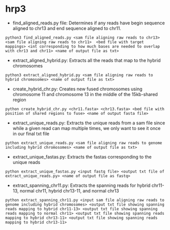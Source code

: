 # hrp3

- find_aligned_reads.py file: Determines if any reads have begin sequence aligned to chr13 and end sequence aligned to chr11.

```
python3 find_aligned_reads.py <sam file aligning raw reads to chr13> <sam file aligning raw reads to chr11>  <bed file with target mappings> <int corresponding to how much bases are needed to overlap with chr13 and chr11> <name of output file as txt>
```

- extract_aligned_hybrid.py: Extracts all the reads that map to the hybrid chromosomes

```
python3 extract_aligned_hybrid.py <sam file aligning raw reads to hybrid chromosomes> <name of output file as txt>
```

- create_hybrid_chr.py: Creates new fused chromosomes using chromosome 11 and chromosome 13 in the middle of the 15kb-shared region

```
python create_hybrid_chr.py <chr11.fasta> <chr13.fasta> <bed file with position of shared regions to fuse> <name of output fasta file>
```

- extract_unique_reads.py: Extracts the unique reads from a sam file since while a given read can map multiple times, we only want to see it once in our final txt file

```
python extract_unique_reads.py <sam file aligning raw reads to genome including hybrid chromosomes> <name of output file as txt>
```

- extract_unique_fastas.py: Extracts the fastas corresponding to the unique reads

```
python extract_unique_fastas.py <input fastq file> <output txt file of extract_unique_reads.py> <name of output file as fastq> 
```

- extract_spanning_chr11.py: Extracts the spanning reads for hybrid chr11-13, normal chr11, hybrid chr13-11, and normal chr13

```
python extract_spanning_chr11.py <input sam file aligning raw reads to genome including hybrid chromosomes> <output txt file showing spanning reads mapping to hybrid chr11-13> <output txt file showing spanning reads mapping to normal chr11> <output txt file showing spanning reads mapping to hybrid chr13-11> <output txt file showing spanning reads mapping to hybrid chr13-11>
```
